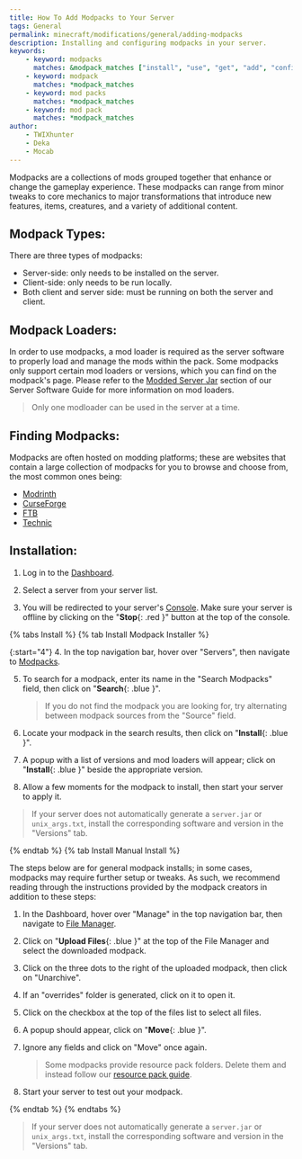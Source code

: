 ```yaml
---
title: How To Add Modpacks to Your Server
tags: General
permalink: minecraft/modifications/general/adding-modpacks
description: Installing and configuring modpacks in your server.
keywords:
    - keyword: modpacks
      matches: &modpack_matches ["install", "use", "get", "add", "configure", "load", "put", "upload"]
    - keyword: modpack
      matches: *modpack_matches
    - keyword: mod packs
      matches: *modpack_matches
    - keyword: mod pack
      matches: *modpack_matches
author:
    - TWIXhunter
    - Deka
    - Mocab
---
```


Modpacks are a collections of mods grouped together that enhance or change the gameplay experience. These modpacks can range from minor tweaks to core mechanics to major transformations that introduce new features, items, creatures, and a variety of additional content.

## Modpack Types:

There are three types of modpacks:

-   Server-side: only needs to be installed on the server.
-   Client-side: only needs to be run locally.
-   Both client and server side: must be running on both the server and client.

## Modpack Loaders:

In order to use modpacks, a mod loader is required as the server software to properly load and manage the mods within the pack. Some modpacks only support certain mod loaders or versions, which you can find on the modpack's page. Please refer to the [Modded Server Jar](/minecraft/java/general/server-software#modded-server-jars) section of our Server Software Guide for more information on mod loaders.

> Only one modloader can be used in the server at a time.

## Finding Modpacks:

Modpacks are often hosted on modding platforms; these are websites that contain a large collection of modpacks for you to browse and choose from, the most common ones being:

-   [Modrinth](https://modrinth.com/modpacks)
-   [CurseForge](https://www.curseforge.com/minecraft/search?&class=modpacks)
-   [FTB](https://www.feed-the-beast.com/modpacks)
-   [Technic](https://www.technicpack.net/modpacks)

## Installation:

1. Log in to the [Dashboard](https://client.falixnodes.net/).

2. Select a server from your server list.

3. You will be redirected to your server's [Console](https://client.falixnodes.net/server/console). Make sure your server is offline by clicking on the "**Stop**{: .red }" button at the top of the console.

{% tabs Install %}
{% tab Install Modpack Installer %}

{:start="4"} 4. In the top navigation bar, hover over "Servers", then navigate to [Modpacks](https://client.falixnodes.net/server/modpacks).

5. To search for a modpack, enter its name in the "Search Modpacks" field, then click on "**Search**{: .blue }".

    > If you do not find the modpack you are looking for, try alternating between modpack sources from the "Source" field.

6. Locate your modpack in the search results, then click on "**Install**{: .blue }".

7. A popup with a list of versions and mod loaders will appear; click on "**Install**{: .blue }" beside the appropriate version.

8. Allow a few moments for the modpack to install, then start your server to apply it.

> If your server does not automatically generate a `server.jar` or `unix_args.txt`, install the corresponding software and version in the "Versions" tab.

{% endtab %}
{% tab Install Manual Install %}

The steps below are for general modpack installs; in some cases, modpacks may require further setup or tweaks. As such, we recommend reading through the instructions provided by the modpack creators in addition to these steps:

1. In the Dashboard, hover over "Manage" in the top navigation bar, then navigate to [File Manager](https://client.falixnodes.net/server/filemanager).

2. Click on "**Upload Files**{: .blue }" at the top of the File Manager and select the downloaded modpack.

3. Click on the three dots to the right of the uploaded modpack, then click on "Unarchive".

4. If an "overrides" folder is generated, click on it to open it.

5. Click on the checkbox at the top of the files list to select all files.

6. A popup should appear, click on "**Move**{: .blue }".

7. Ignore any fields and click on "Move" once again.

    > Some modpacks provide resource pack folders. Delete them and instead follow our [resource pack guide](https://kb.falixnodes.net/minecraft/java/configuration/resource-pack).

8. Start your server to test out your modpack.

{% endtab %}
{% endtabs %}

> If your server does not automatically generate a `server.jar` or `unix_args.txt`, install the corresponding software and version in the "Versions" tab.

